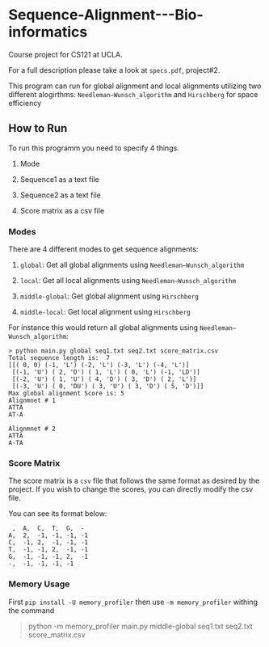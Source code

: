# Sequence-Alignment---Bio-informatics

Course project for CS121 at UCLA.

For a full description please take a look at `specs.pdf`, project#2.

This program can run for global alignment and local alignments utilizing two different alogirthms: `Needleman–Wunsch_algorithm` and `Hirschberg` for space efficiency

## How to Run

To run this programm you need to specify 4 things.

1. Mode 

2. Sequence1 as a text file

3. Sequence2 as a text file

4. Score matrix as a csv file

### Modes

There are 4 different modes to get sequence alignments:

1. `global`: Get all global alignments using `Needleman–Wunsch_algorithm`

2. `local`: Get all local alignments using `Needleman–Wunsch_algorithm`

3. `middle-global`: Get global alignment using `Hirschberg`

4. `middle-local`: Get local alignment using `Hirschberg`

For instance this would return all global alignments using `Needleman–Wunsch_algorithm`:

```
> python main.py global seq1.txt seq2.txt score_matrix.csv
Total sequence length is:  7
[[( 0, 0) (-1, 'L') (-2, 'L') (-3, 'L') (-4, 'L')]
 [(-1, 'U') ( 2, 'D') ( 1, 'L') ( 0, 'L') (-1, 'LD')]
 [(-2, 'U') ( 1, 'U') ( 4, 'D') ( 3, 'D') ( 2, 'L')]
 [(-3, 'U') ( 0, 'DU') ( 3, 'U') ( 3, 'D') ( 5, 'D')]]
Max global alignment Score is: 5
Alignmnet # 1
ATTA
AT-A

Alignmnet # 2
ATTA
A-TA
```


### Score Matrix

The score matrix is a `csv` file that follows the same format as desired by the project. If you wish to change the scores, you can directly modify the csv file.

You can see its format below:

```
 ,  A,  C,  T,  G,  -
A,  2,  -1, -1, -1, -1
C,  -1, 2,  -1, -1, -1
T,  -1, -1, 2,  -1, -1
G,  -1, -1, -1, 2,  -1
-,  -1, -1, -1, -1

```

### Memory Usage

First `pip install -U memory_profiler` then use `-m memory_profiler` withing the command

> python -m memory_profiler  main.py middle-global  seq1.txt seq2.txt score_matrix.csv